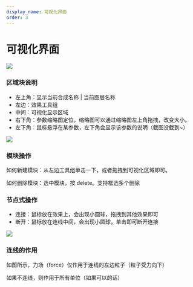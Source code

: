 ```yaml
---
display_name: 可视化界面
order: 3
---
```


# 可视化界面

![](https://mir.yuelili.com/user/AE/plugins/particular/stardust-003.bmp)

### 区域块说明

- 左上角：显示当前合成名称 | 当前图层名称
- 左边：效果工具组
- 中间：可视化显示区域
- 右下角：参数缩略图定位，缩略图可以通过缩略图左上角拖拽，改变大小。
- 左下角：鼠标悬浮在某参数，左下角会显示该参数的说明（截图没截到~）

![](https://mir.yuelili.com/user/AE/plugins/particular/stardust-010.bmp)

### 模块操作

如何新建模块：从左边工具组单击一下，或者拖拽到可视化区域即可。

如何删除模块：选中模块，按 delete。支持框选多个删除

### 节点式操作

- 连接：鼠标放在效果上，会出现小圆球，拖拽到其他效果即可
- 断开：鼠标放在连线中间，会出现小圆球，单击即可断开连接

![](https://mir.yuelili.com/user/AE/plugins/particular/stardust-031.bmp)

### 连线的作用

如图所示，力场（force）仅作用于连线的左边粒子（粒子受力向下）

如果不连线，则作用于所有单位（如果可以的话）
